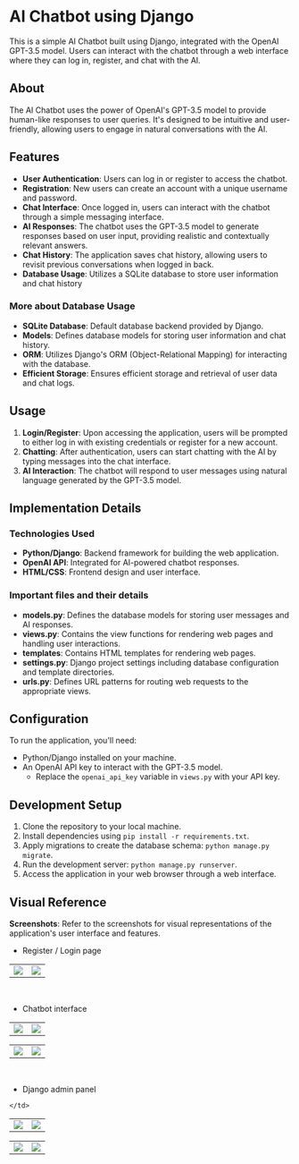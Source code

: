 # AI Chatbot using Django

This is a simple AI Chatbot built using Django, integrated with the OpenAI GPT-3.5 model. Users can interact with the chatbot through a web interface where they can log in, register, and chat with the AI.

## About
The AI Chatbot uses the power of OpenAI's GPT-3.5 model to provide human-like responses to user queries. It's designed to be intuitive and user-friendly, allowing users to engage in natural conversations with the AI.

## Features
- **User Authentication**: Users can log in or register to access the chatbot.
- **Registration**: New users can create an account with a unique username and password.
- **Chat Interface**: Once logged in, users can interact with the chatbot through a simple messaging interface.
- **AI Responses**: The chatbot uses the GPT-3.5 model to generate responses based on user input, providing realistic and contextually relevant answers.
- **Chat History**: The application saves chat history, allowing users to revisit previous conversations when logged in back.
- **Database Usage**: Utilizes a SQLite database to store user information and chat history

### More about Database Usage
- **SQLite Database**: Default database backend provided by Django.
- **Models**: Defines database models for storing user information and chat history.
- **ORM**: Utilizes Django's ORM (Object-Relational Mapping) for interacting with the database.
- **Efficient Storage**: Ensures efficient storage and retrieval of user data and chat logs.

## Usage
1. **Login/Register**: Upon accessing the application, users will be prompted to either log in with existing credentials or register for a new account.
2. **Chatting**: After authentication, users can start chatting with the AI by typing messages into the chat interface.
3. **AI Interaction**: The chatbot will respond to user messages using natural language generated by the GPT-3.5 model.

## Implementation Details
### Technologies Used
- **Python/Django**: Backend framework for building the web application.
- **OpenAI API**: Integrated for AI-powered chatbot responses.
- **HTML/CSS**: Frontend design and user interface.

### Important files and their details
- **models.py**: Defines the database models for storing user messages and AI responses.
- **views.py**: Contains the view functions for rendering web pages and handling user interactions.
- **templates**: Contains HTML templates for rendering web pages.
- **settings.py**: Django project settings including database configuration and template directories.
- **urls.py**: Defines URL patterns for routing web requests to the appropriate views.

## Configuration
To run the application, you'll need:
- Python/Django installed on your machine.
- An OpenAI API key to interact with the GPT-3.5 model.
  - Replace the `openai_api_key` variable in `views.py` with your API key.

## Development Setup
1. Clone the repository to your local machine.
2. Install dependencies using `pip install -r requirements.txt`.
3. Apply migrations to create the database schema: `python manage.py migrate`.
4. Run the development server: `python manage.py runserver`.
5. Access the application in your web browser through a web interface.

## Visual Reference
**Screenshots**: Refer to the screenshots for visual representations of the application's user interface and features.

- Register / Login page
  
<table>

  <tr>
    <td valign="top"><img src="https://github.com/ganesh-vallabhareddy/Django-AI-Chatbot/assets/110174850/9c83559f-3e58-4b38-8923-dba4c09d1f27"></td>
    <td valign="top"><img src="https://github.com/ganesh-vallabhareddy/Django-AI-Chatbot/assets/110174850/de6a88c1-1643-4b26-b419-6c69a8a9f252"></td>
    </td>
  </tr>
 </table>
 
 &nbsp; 
 
 - Chatbot interface
<table>

  <tr>
    <td valign="top"><img src="https://github.com/ganesh-vallabhareddy/Django-AI-Chatbot/assets/110174850/87cbec75-303f-4acf-8c7a-403082476568"></td>
    <td valign="top"><img src="https://github.com/ganesh-vallabhareddy/Django-AI-Chatbot/assets/110174850/4fe7285f-ae68-4a1c-bde7-97b63a2e67fb"></td>
    </td>
  </tr>
 </table>
 <table>

  <tr>
    <td valign="top"><img src="https://github.com/ganesh-vallabhareddy/Django-AI-Chatbot/assets/110174850/72ea9663-43f9-4c1b-9c8d-0522a76a1f0e"></td>
    <td valign="top"><img src="https://github.com/ganesh-vallabhareddy/Django-AI-Chatbot/assets/110174850/bb8526ca-0a2f-4308-87f9-fcb1f7bb8cbf"></td>
    </td>
  </tr>
 </table>
 
 &nbsp; 
 
- Django admin panel
<table>

  <tr>
    <td valign="top"><img src="https://github.com/ganesh-vallabhareddy/Django-AI-Chatbot/assets/110174850/16faaa83-8f1b-4e61-a9f3-19227f5c2c04"></td>
    <td valign="top"><img src="https://github.com/ganesh-vallabhareddy/Django-AI-Chatbot/assets/110174850/01adb947-81ab-46af-9ff2-aa8d9a700244"></td>
  
    </td>
  </tr>
 </table>
  <table>

  <tr>
   <td valign="top"><img src="https://github.com/ganesh-vallabhareddy/Django-AI-Chatbot/assets/110174850/0ac043a7-3121-4bf3-897f-818395d12850"></td>
    <td valign="top"><img src="https://github.com/ganesh-vallabhareddy/Django-AI-Chatbot/assets/110174850/e7b52b4f-7e01-4e76-83bc-b3f237c9cd55"></td>
   
  </tr>
 </table>
